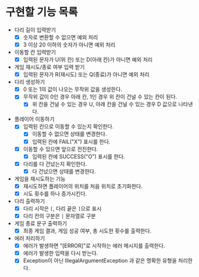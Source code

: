 # 구현할 기능 목록

- 다리 길이 입력받기
    - [x] 숫자로 변환할 수 없으면 예외 처리
    - [x] 3 이상 20 이하의 숫자가 아니면 예외 처리
- 이동할 칸 입력받기
    - [x] 입력된 문자가 U(위 칸) 또는 D(아래 칸)가 아니면 예외 처리
- 게임 재시도/종료 여부 입력 받기
    - [x] 입력된 문자가 R(재시도) 또는 Q(종료)가 아니면 예외 처리
- 다리 생성하기
    - [x] 0 또는 1의 값이 나오는 무작위 값을 생성한다.
    - [x] 무작위 값이 0인 경우 아래 칸, 1인 경우 위 칸이 건널 수 있는 칸이 된다.
        - [x] 위 칸을 건널 수 있는 경우 U, 아래 칸을 건널 수 있는 경우 D 값으로 나타낸다.
- 플레이어 이동하기
    - [x] 입력된 칸으로 이동할 수 있는지 확인한다.
        - [x] 이동할 수 없으면 상태를 변경한다.
        - [x] 입력된 칸에 FAIL("X") 표시를 한다.
    - [x] 이동할 수 있으면 앞으로 전진한다.
        - [x] 입력된 칸에 SUCCESS("O") 표시를 한다.
    - [x] 다리를 다 건넜는지 확인한다.
        - [x] 다 건넜으면 상태를 변경한다.
- 게임을 재시도하는 기능
    - [x] 재시도하면 플레이어의 위치를 처음 위치로 초기화한다.
    - [x] 시도 횟수를 하나 증가시킨다.
- 다리 출력하기
    - [x] 다리 시작은 `[`, 다리 끝은 `]`으로 표시
    - [x] 다리 칸의 구분은 ` | ` 문자열로 구분
- 게임 종료 문구 출력하기
    - [x] 최종 게임 결과, 게임 성공 여부, 총 시도한 횟수를 출력한다.
- 에러 처리하기
    - [x] 에러가 발생하면 "[ERROR]"로 시작하는 에러 메시지를 출력한다.
    - [x] 에러가 발생한 입력을 다시 받는다.
    - [x] Exception이 아닌 IllegalArgumentException 과 같은 명확한 유형을 처리한다.
